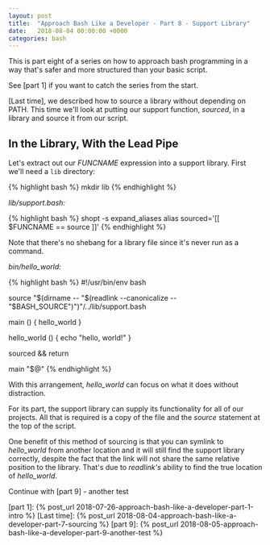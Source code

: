 ```yaml
---
layout: post
title:  "Approach Bash Like a Developer - Part 8 - Support Library"
date:   2018-08-04 00:00:00 +0000
categories: bash
---
```


This is part eight of a series on how to approach bash programming in a
way that's safer and more structured than your basic script.

See [part 1] if you want to catch the series from the start.

[Last time], we described how to source a library without depending on
PATH. This time we'll look at putting our support function, *sourced*,
in a library and source it from our script.

In the Library, With the Lead Pipe
----------------------------------

Let's extract out our *FUNCNAME* expression into a support library.
First we'll need a `lib` directory:

{% highlight bash %}
mkdir lib
{% endhighlight %}

*lib/support.bash:*

{% highlight bash %}
shopt -s expand_aliases
alias sourced='[[ $FUNCNAME == source ]]'
{% endhighlight %}

Note that there's no shebang for a library file since it's never run as
a command.

*bin/hello_world:*

{% highlight bash %}
#!/usr/bin/env bash

source "$(dirname -- "$(readlink --canonicalize -- "$BASH_SOURCE")")"/../lib/support.bash

main () {
  hello_world
}

hello_world () {
  echo "hello, world!"
}

sourced && return

main "$@"
{% endhighlight %}

With this arrangement, *hello_world* can focus on what it does without
distraction.

For its part, the support library can supply its functionality for all
of our projects.  All that is required is a copy of the file and the
*source* statement at the top of the script.

One benefit of this method of sourcing is that you can symlink to
*hello_world* from another location and it will still find the support
library correctly, despite the fact that the link will not share the
same relative position to the library.  That's due to *readlink's*
ability to find the true location of *hello_world*.

Continue with [part 9] - another test

  [part 1]:     {% post_url 2018-07-26-approach-bash-like-a-developer-part-1-intro        %}
  [Last time]:  {% post_url 2018-08-04-approach-bash-like-a-developer-part-7-sourcing     %}
  [part 9]:     {% post_url 2018-08-05-approach-bash-like-a-developer-part-9-another-test %}
